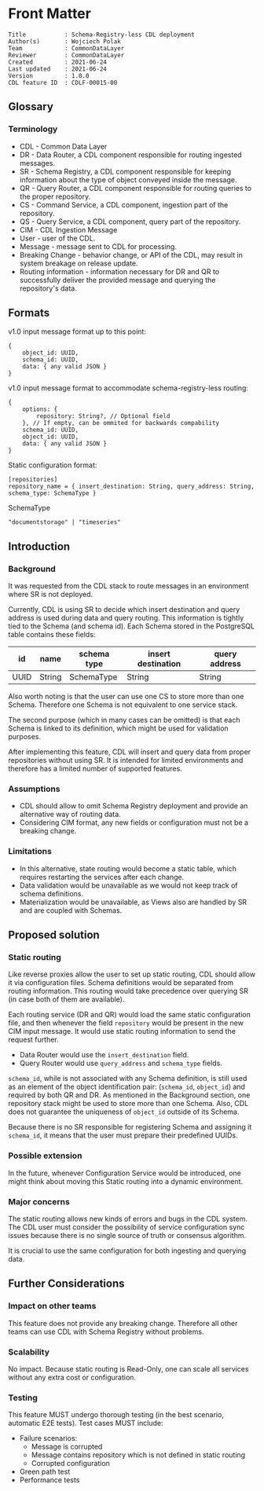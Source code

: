# Front Matter

```
Title           : Schema-Registry-less CDL deployment
Author(s)       : Wojciech Polak
Team            : CommonDataLayer
Reviewer        : CommonDataLayer
Created         : 2021-06-24
Last updated    : 2021-06-24
Version         : 1.0.0
CDL feature ID  : CDLF-00015-00
```


## Glossary

### Terminology

* CDL - Common Data Layer
* DR - Data Router, a CDL component responsible for routing ingested messages.
* SR - Schema Registry, a CDL component responsible for keeping information about the type of object conveyed inside the message.
* QR - Query Router, a CDL component responsible for routing queries to the proper repository.
* CS - Command Service, a CDL component, ingestion part of the repository.
* QS - Query Service, a CDL component, query part of the repository.
* CIM - CDL Ingestion Message
* User - user of the CDL.
* Message - message sent to CDL for processing.
* Breaking Change - behavior change, or API of the CDL, may result in system breakage on release update.
* Routing information - information necessary for DR and QR to successfully deliver the provided message and querying the repository's data.

## Formats

v1.0 input message format up to this point:
```
{
    object_id: UUID,
    schema_id: UUID,
    data: { any valid JSON }
}
```

v1.0 input message format to accommodate schema-registry-less routing:
```
{
    options: {
        repository: String?, // Optional field
    }, // If empty, can be ommited for backwards compability
    schema_id: UUID,
    object_id: UUID,
    data: { any valid JSON }
}
```

Static configuration format:
```
[repositories]
repository_name = { insert_destination: String, query_address: String, schema_type: SchemaType }
```

SchemaType
```
"documentstorage" | "timeseries"
```

## Introduction

### Background

It was requested from the CDL stack to route messages in an environment where SR is not deployed.

Currently, CDL is using SR to decide which insert destination and query address is used during data and query routing.
This information is tightly tied to the Schema (and schema id).
Each Schema stored in the PostgreSQL table contains these fields:

| id   | name   | schema type | insert destination | query address |
|------|--------|-------------|--------------------|---------------|
| UUID | String | SchemaType  | String             | String        |

Also worth noting is that the user can use one CS to store more than one Schema. Therefore one Schema is not equivalent to one service stack.

The second purpose (which in many cases can be omitted) is that each Schema is linked to its definition, which might be used for validation purposes.

After implementing this feature, CDL will insert and query data from proper repositories without using SR. It is intended for limited environments and therefore has a limited number of supported features.


### Assumptions

* CDL should allow to omit Schema Registry deployment and provide an alternative way of routing data.
* Considering CIM format, any new fields or configuration must not be a breaking change.

### Limitations
* In this alternative, state routing would become a static table, which requires restarting the services after each change.
* Data validation would be unavailable as we would not keep track of schema definitions.
* Materialization would be unavailable, as Views also are handled by SR and are coupled with Schemas.

## Proposed solution

### Static routing
Like reverse proxies allow the user to set up static routing, CDL should allow it via configuration files.
Schema definitions would be separated from routing information.
This routing would take precedence over querying SR (in case both of them are available).

Each routing service (DR and QR) would load the same static configuration file, and then whenever the field
`repository` would be present in the new CIM input message. It would use static routing information to send the request further.

* Data Router would use the `insert_destination` field.
* Query Router would use `query_address` and `schema_type` fields.

`schema_id`, while is not associated with any Schema definition, is still used as an element of the object identification pair:
(`schema_id`, `object_id`) and required by both QR and DR. As mentioned in the Background section, one repository stack might be used to store more than one Schema. Also, CDL does not guarantee the uniqueness of `object_id` outside of its Schema.

Because there is no SR responsible for registering Schema and assigning it `schema_id`, it means that the user must prepare their predefined UUIDs.

### Possible extension
In the future, whenever Configuration Service would be introduced, one might think about moving this Static routing into a dynamic environment.

### Major concerns

The static routing allows new kinds of errors and bugs in the CDL system. The CDL user must consider the possibility of service configuration sync issues because there is no single source of truth or consensus algorithm.

It is crucial to use the same configuration for both ingesting and querying data.

## Further Considerations

### Impact on other teams

This feature does not provide any breaking change. Therefore all other teams can use CDL with Schema Registry without problems.

### Scalability

No impact. Because static routing is Read-Only, one can scale all services without any extra cost or configuration.

### Testing

This feature MUST undergo thorough testing (in the best scenario, automatic E2E tests). Test cases MUST include:

* Failure scenarios:
    * Message is corrupted
    * Message contains repository which is not defined in static routing
    * Corrupted configuration
* Green path test
* Performance tests
